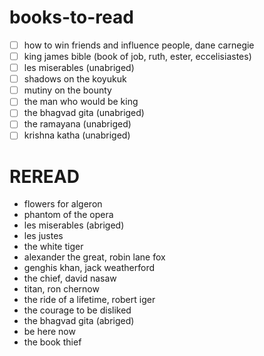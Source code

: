 # books-to-read
- [ ] how to win friends and influence people, dane carnegie
- [ ] king james bible (book of job, ruth, ester, eccelisiastes)
- [ ] les miserables (unabriged)
- [ ] shadows on the koyukuk
- [ ] mutiny on the bounty
- [ ] the man who would be king 
- [ ] the bhagvad gita (unabriged)
- [ ] the ramayana (unabriged)
- [ ] krishna katha (unabriged)

# REREAD
- flowers for algeron
- phantom of the opera
- les miserables (abriged)
- les justes
- the white tiger
- alexander the great, robin lane fox
- genghis khan, jack weatherford
- the chief, david nasaw
- titan, ron chernow
- the ride of a lifetime, robert iger
- the courage to be disliked
- the bhagvad gita (abriged)
- be here now
- the book thief
